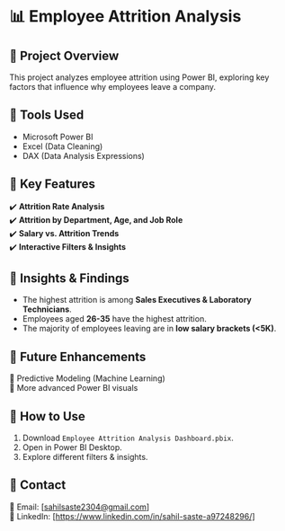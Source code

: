 # 📊 Employee Attrition Analysis

## 🔹 Project Overview  
This project analyzes employee attrition using Power BI, exploring key factors that influence why employees leave a company.  

## 🔹 Tools Used  
- Microsoft Power BI  
- Excel (Data Cleaning)  
- DAX (Data Analysis Expressions)  


## 🔹 Key Features  
✔️ **Attrition Rate Analysis**  
✔️ **Attrition by Department, Age, and Job Role**  
✔️ **Salary vs. Attrition Trends**  
✔️ **Interactive Filters & Insights**  
  

## 🔹 Insights & Findings  
- The highest attrition is among **Sales Executives & Laboratory Technicians**.  
- Employees aged **26-35** have the highest attrition.  
- The majority of employees leaving are in **low salary brackets (<5K)**.  

## 🔹 Future Enhancements  
🔹 Predictive Modeling (Machine Learning)  
🔹 More advanced Power BI visuals  

## 🔹 How to Use  
1. Download `Employee Attrition Analysis Dashboard.pbix`.  
2. Open in Power BI Desktop.  
3. Explore different filters & insights.  

## 🔹 Contact  
📧 Email: [sahilsaste2304@gmail.com]  
🔗 LinkedIn: [https://www.linkedin.com/in/sahil-saste-a97248296/]  

